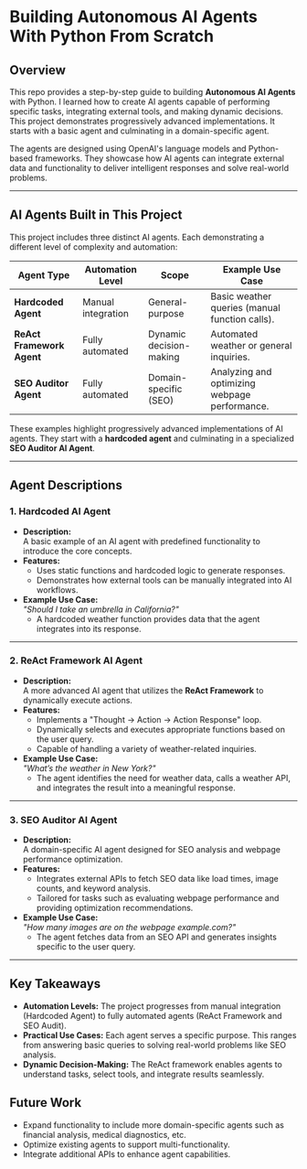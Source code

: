 # Building Autonomous AI Agents With Python From Scratch

## Overview

This repo provides a step-by-step guide to building **Autonomous AI Agents** with Python. I learned how to create AI agents capable of performing specific tasks, integrating external tools, and making dynamic decisions. This project demonstrates progressively advanced implementations. It starts with a basic agent and culminating in a domain-specific agent.

The agents are designed using OpenAI's language models and Python-based frameworks. They showcase how AI agents can integrate external data and functionality to deliver intelligent responses and solve real-world problems.

---

## AI Agents Built in This Project

This project includes three distinct AI agents. Each demonstrating a different level of complexity and automation:

| **Agent Type**         | **Automation Level** | **Scope**               | **Example Use Case**                              |
|-------------------------|----------------------|-------------------------|--------------------------------------------------|
| **Hardcoded Agent**     | Manual integration   | General-purpose         | Basic weather queries (manual function calls).  |
| **ReAct Framework Agent** | Fully automated       | Dynamic decision-making | Automated weather or general inquiries.         |
| **SEO Auditor Agent**     | Fully automated       | Domain-specific (SEO)   | Analyzing and optimizing webpage performance.    |

These examples highlight progressively advanced implementations of AI agents. They start with a **hardcoded agent** and culminating in a specialized **SEO Auditor AI Agent**.

---

## Agent Descriptions

### 1. Hardcoded AI Agent
- **Description:**  
  A basic example of an AI agent with predefined functionality to introduce the core concepts.
- **Features:**  
  - Uses static functions and hardcoded logic to generate responses.
  - Demonstrates how external tools can be manually integrated into AI workflows.
- **Example Use Case:**  
  *"Should I take an umbrella in California?"*  
  - A hardcoded weather function provides data that the agent integrates into its response.

---

### 2. ReAct Framework AI Agent
- **Description:**  
  A more advanced AI agent that utilizes the **ReAct Framework** to dynamically execute actions.
- **Features:**  
  - Implements a "Thought → Action → Action Response" loop.
  - Dynamically selects and executes appropriate functions based on the user query.
  - Capable of handling a variety of weather-related inquiries.
- **Example Use Case:**  
  *"What’s the weather in New York?"*  
  - The agent identifies the need for weather data, calls a weather API, and integrates the result into a meaningful response.

---

### 3. SEO Auditor AI Agent
- **Description:**  
  A domain-specific AI agent designed for SEO analysis and webpage performance optimization.
- **Features:**  
  - Integrates external APIs to fetch SEO data like load times, image counts, and keyword analysis.
  - Tailored for tasks such as evaluating webpage performance and providing optimization recommendations.
- **Example Use Case:**  
  *"How many images are on the webpage example.com?"*  
  - The agent fetches data from an SEO API and generates insights specific to the user query.

---

## Key Takeaways

- **Automation Levels:** The project progresses from manual integration (Hardcoded Agent) to fully automated agents (ReAct Framework and SEO Audit).
- **Practical Use Cases:** Each agent serves a specific purpose. This ranges from answering basic queries to solving real-world problems like SEO analysis.
- **Dynamic Decision-Making:** The ReAct framework enables agents to understand tasks, select tools, and integrate results seamlessly.


## Future Work

- Expand functionality to include more domain-specific agents such as financial analysis, medical diagnostics, etc.
- Optimize existing agents to support multi-functionality.
- Integrate additional APIs to enhance agent capabilities.

